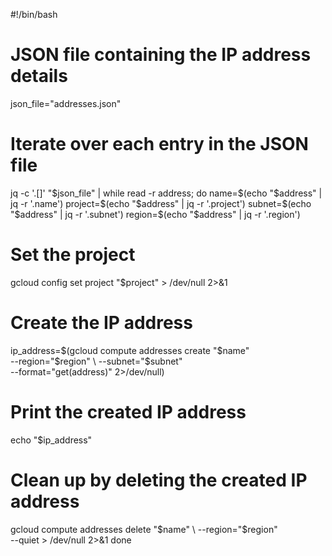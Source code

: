 #!/bin/bash

# JSON file containing the IP address details
json_file="addresses.json"

# Iterate over each entry in the JSON file
jq -c '.[]' "$json_file" | while read -r address; do
  name=$(echo "$address" | jq -r '.name')
  project=$(echo "$address" | jq -r '.project')
  subnet=$(echo "$address" | jq -r '.subnet')
  region=$(echo "$address" | jq -r '.region')

  # Set the project
  gcloud config set project "$project" > /dev/null 2>&1

  # Create the IP address
  ip_address=$(gcloud compute addresses create "$name" \
    --region="$region" \
    --subnet="$subnet" \
    --format="get(address)" 2>/dev/null)

  # Print the created IP address
  echo "$ip_address"

  # Clean up by deleting the created IP address
  gcloud compute addresses delete "$name" \
    --region="$region" \
    --quiet > /dev/null 2>&1
done
